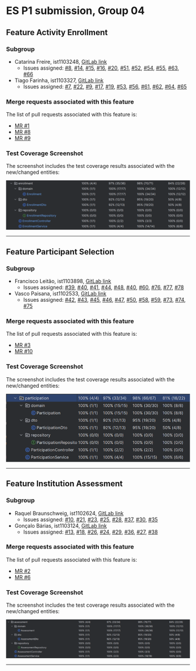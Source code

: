# ES P1 submission, Group 04

## Feature Activity Enrollment

### Subgroup
- Catarina Freire, ist1103248, [GitLab link](https://gitlab.rnl.tecnico.ulisboa.pt/ist1103248)
    + Issues assigned: [#8](https://gitlab.rnl.tecnico.ulisboa.pt/es/es24-04/-/issues/8), [#14](https://gitlab.rnl.tecnico.ulisboa.pt/es/es24-04/-/issues/14), [#15](https://gitlab.rnl.tecnico.ulisboa.pt/es/es24-04/-/issues/15), [#16](https://gitlab.rnl.tecnico.ulisboa.pt/es/es24-04/-/issues/16), [#20](https://gitlab.rnl.tecnico.ulisboa.pt/es/es24-04/-/issues/20), [#51](https://gitlab.rnl.tecnico.ulisboa.pt/es/es24-04/-/issues/51), [#52](https://gitlab.rnl.tecnico.ulisboa.pt/es/es24-04/-/issues/52), [#54](https://gitlab.rnl.tecnico.ulisboa.pt/es/es24-04/-/issues/54), [#55](https://gitlab.rnl.tecnico.ulisboa.pt/es/es24-04/-/issues/55), [#63](https://gitlab.rnl.tecnico.ulisboa.pt/es/es24-04/-/issues/63), [#66](https://gitlab.rnl.tecnico.ulisboa.pt/es/es24-04/-/issues/66)
- Tiago Farinha, ist1103327, [GitLab link](https://gitlab.rnl.tecnico.ulisboa.pt/ist1103327)
    + Issues assigned: [#7](https://gitlab.rnl.tecnico.ulisboa.pt/es/es24-04/-/issues/7), [#22](https://gitlab.rnl.tecnico.ulisboa.pt/es/es24-04/-/issues/22), [#9](https://gitlab.rnl.tecnico.ulisboa.pt/es/es24-04/-/issues/9), [#17](https://gitlab.rnl.tecnico.ulisboa.pt/es/es24-04/-/issues/17), [#19](https://gitlab.rnl.tecnico.ulisboa.pt/es/es24-04/-/issues/19), [#53](https://gitlab.rnl.tecnico.ulisboa.pt/es/es24-04/-/issues/53), [#56](https://gitlab.rnl.tecnico.ulisboa.pt/es/es24-04/-/issues/56), [#61](https://gitlab.rnl.tecnico.ulisboa.pt/es/es24-04/-/issues/61), [#62](https://gitlab.rnl.tecnico.ulisboa.pt/es/es24-04/-/issues/62), [#64](https://gitlab.rnl.tecnico.ulisboa.pt/es/es24-04/-/issues/64), [#65](https://gitlab.rnl.tecnico.ulisboa.pt/es/es24-04/-/issues/65)

### Merge requests associated with this feature

The list of pull requests associated with this feature is:

- [MR #1](https://gitlab.rnl.tecnico.ulisboa.pt/es/es24-04/-/merge_requests/1)
- [MR #8](https://gitlab.rnl.tecnico.ulisboa.pt/es/es24-04/-/merge_requests/8)
- [MR #9](https://gitlab.rnl.tecnico.ulisboa.pt/es/es24-04/-/merge_requests/9)


### Test Coverage Screenshot

The screenshot includes the test coverage results associated with the new/changed entities:

![Test Coverage Screenshot](markdown/TestCoverageSubgroup1.png)

---

## Feature Participant Selection

### Subgroup
- Francisco Leitão, ist1103898, [GitLab link](https://gitlab.rnl.tecnico.ulisboa.pt/ist1103898)
    + Issues assigned: [#39](https://gitlab.rnl.tecnico.ulisboa.pt/es/es24-04/-/issues/39), [#40](https://gitlab.rnl.tecnico.ulisboa.pt/es/es24-04/-/issues/40), [#41](https://gitlab.rnl.tecnico.ulisboa.pt/es/es24-04/-/issues/41), [#44](https://gitlab.rnl.tecnico.ulisboa.pt/es/es24-04/-/issues/44), [#48](https://gitlab.rnl.tecnico.ulisboa.pt/es/es24-04/-/issues/57), [#40](https://gitlab.rnl.tecnico.ulisboa.pt/es/es24-04/-/issues/57), [#60](https://gitlab.rnl.tecnico.ulisboa.pt/es/es24-04/-/issues/60), [#76](https://gitlab.rnl.tecnico.ulisboa.pt/es/es24-04/-/issues/76), [#77](https://gitlab.rnl.tecnico.ulisboa.pt/es/es24-04/-/issues/77), [#78](https://gitlab.rnl.tecnico.ulisboa.pt/es/es24-04/-/issues/78)
- Vasco Paisana, ist1102533, [GitLab link](https://gitlab.rnl.tecnico.ulisboa.pt/ist1102533)
    + Issues assigned: [#42](https://gitlab.rnl.tecnico.ulisboa.pt/es/es24-04/-/issues/42), [#43](https://gitlab.rnl.tecnico.ulisboa.pt/es/es24-04/-/issues/43), [#45](https://gitlab.rnl.tecnico.ulisboa.pt/es/es24-04/-/issues/45), [#46](https://gitlab.rnl.tecnico.ulisboa.pt/es/es24-04/-/issues/46), [#47](https://gitlab.rnl.tecnico.ulisboa.pt/es/es24-04/-/issues/49), [#50](https://gitlab.rnl.tecnico.ulisboa.pt/es/es24-04/-/issues/50), [#58](https://gitlab.rnl.tecnico.ulisboa.pt/es/es24-04/-/issues/58), [#59](https://gitlab.rnl.tecnico.ulisboa.pt/es/es24-04/-/issues/59), [#73](https://gitlab.rnl.tecnico.ulisboa.pt/es/es24-04/-/issues/73), [#74](https://gitlab.rnl.tecnico.ulisboa.pt/es/es24-04/-/issues/74), [#75](https://gitlab.rnl.tecnico.ulisboa.pt/es/es24-04/-/issues/75) 

### Merge requests associated with this feature

The list of pull requests associated with this feature is:

- [MR #3](https://gitlab.rnl.tecnico.ulisboa.pt/es/es24-04/-/merge_requests/3)
- [MR #10](https://gitlab.rnl.tecnico.ulisboa.pt/es/es24-04/-/merge_requests/10)

### Test Coverage Screenshot

The screenshot includes the test coverage results associated with the new/changed entities:

![Test Coverage Screenshot](markdown/TestCoverageSubgroup2.png)

---

## Feature Institution Assessment

### Subgroup
- Raquel Braunschweig, ist1102624, [GitLab link](https://gitlab.rnl.tecnico.ulisboa.pt/ist1102624)
    + Issues assigned: [#10](https://gitlab.rnl.tecnico.ulisboa.pt/es/es24-04/-/issues/10), [#21](https://gitlab.rnl.tecnico.ulisboa.pt/es/es24-04/-/issues/21), [#23](https://gitlab.rnl.tecnico.ulisboa.pt/es/es24-04/-/issues/23), [#25](https://gitlab.rnl.tecnico.ulisboa.pt/es/es24-04/-/issues/25), [#28](https://gitlab.rnl.tecnico.ulisboa.pt/es/es24-04/-/issues/28), [#37](https://gitlab.rnl.tecnico.ulisboa.pt/es/es24-04/-/issues/37), [#30](https://gitlab.rnl.tecnico.ulisboa.pt/es/es24-04/-/issues/30), [#35](https://gitlab.rnl.tecnico.ulisboa.pt/es/es24-04/-/issues/35)
- Gonçalo Bárias, ist1103124, [GitLab link](https://gitlab.rnl.tecnico.ulisboa.pt/ist1103124)
    + Issues assigned: [#13](https://gitlab.rnl.tecnico.ulisboa.pt/es/es24-04/-/issues/13), [#18](https://gitlab.rnl.tecnico.ulisboa.pt/es/es24-04/-/issues/18), [#26](https://gitlab.rnl.tecnico.ulisboa.pt/es/es24-04/-/issues/26), [#24](https://gitlab.rnl.tecnico.ulisboa.pt/es/es24-04/-/issues/24), [#29](https://gitlab.rnl.tecnico.ulisboa.pt/es/es24-04/-/issues/29), [#36](https://gitlab.rnl.tecnico.ulisboa.pt/es/es24-04/-/issues/36), [#27](https://gitlab.rnl.tecnico.ulisboa.pt/es/es24-04/-/issues/27), [#38](https://gitlab.rnl.tecnico.ulisboa.pt/es/es24-04/-/issues/38)

### Merge requests associated with this feature

The list of pull requests associated with this feature is:

- [MR #2](https://gitlab.rnl.tecnico.ulisboa.pt/es/es24-04/-/merge_requests/2)
- [MR #6](https://gitlab.rnl.tecnico.ulisboa.pt/es/es24-04/-/merge_requests/6)


### Test Coverage Screenshot

The screenshot includes the test coverage results associated with the new/changed entities:

![Test Coverage Screenshot](markdown/TestCoverageSubgroup3.png)

---